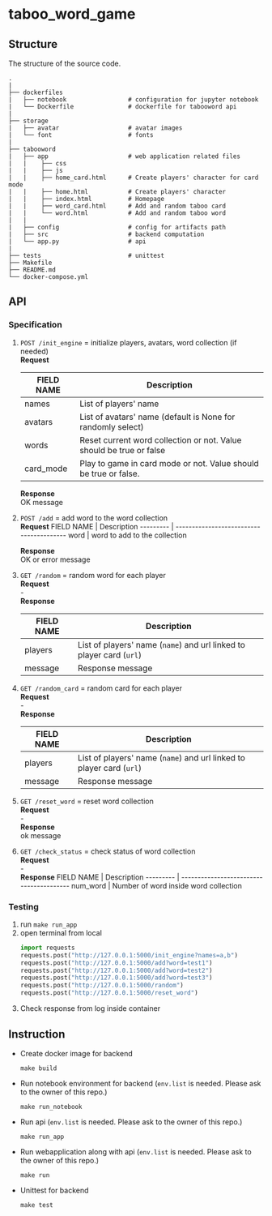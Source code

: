 # taboo_word_game
## Structure
The structure of the source code.
```
.
|
├── dockerfiles
|   ├── notebook                 # configuration for jupyter notebook
|   └── Dockerfile               # dockerfile for tabooword api
|
├── storage                      
|   ├── avatar                   # avatar images
|   └── font                     # fonts
|    
├── tabooword                    
|   ├── app                      # web application related files
|   |    ├── css                
|   |    ├── js
|   |    ├── home_card.html      # Create players' character for card mode
|   |    ├── home.html           # Create players' character
|   |    ├── index.html          # Homepage
|   |    ├── word_card.html      # Add and random taboo card
|   |    └── word.html           # Add and random taboo word
|   |    
|   ├── config                   # config for artifacts path
|   ├── src                      # backend computation
|   └── app.py                   # api
|    
├── tests                        # unittest
├── Makefile                  
├── README.md
└── docker-compose.yml
```
## API
### Specification
1. `POST /init_engine` = initialize players, avatars, word collection (if needed) \
    **Request**

    FIELD NAME | Description
    ---------  | ----------------------------------------
    names      | List of players' name
    avatars    | List of avatars' name (default is None for randomly select)
    words      | Reset current word collection or not. Value should be true or false
    card_mode  | Play to game in card mode or not. Value should be true or false.

    **Response**\
    OK message
2. `POST /add` = add word to the word collection\
    **Request**
    FIELD NAME | Description
    ---------  | ----------------------------------------
    word       | word to add to the collection

    **Response**\
    OK or error message
3. `GET /random` = random word for each player \
    **Request**\
        -\
    **Response**
    
    FIELD NAME | Description
    ---------  | ----------------------------------------
    players    | List of players' name (`name`) and url linked to player card (`url`)
    message    | Response message
4. `GET /random_card` = random card for each player \
    **Request**\
        -\
    **Response**
    
    FIELD NAME | Description
    ---------  | ----------------------------------------
    players    | List of players' name (`name`) and url linked to player card (`url`)
    message    | Response message
5. `GET /reset_word` = reset word collection \
    **Request**\
        -\
    **Response**\
    ok message

6. `GET /check_status` = check status of word collection \
    **Request**\
        -\
    **Response**
    FIELD NAME | Description
    ---------  | ----------------------------------------
    num_word   | Number of word inside word collection

### Testing
1. run `make run_app`
2. open terminal from local
    ```python
    import requests
    requests.post("http://127.0.0.1:5000/init_engine?names=a,b")
    requests.post("http://127.0.0.1:5000/add?word=test1")
    requests.post("http://127.0.0.1:5000/add?word=test2")
    requests.post("http://127.0.0.1:5000/add?word=test3")
    requests.post("http://127.0.0.1:5000/random")
    requests.post("http://127.0.0.1:5000/reset_word")
    ```
3. Check response from log inside container

## Instruction
- Create docker image for backend
    ```
    make build
    ```
- Run notebook environment for backend (`env.list` is needed. Please ask to the owner of this repo.)
    ```
    make run_notebook
    ```
- Run api (`env.list` is needed. Please ask to the owner of this repo.)
    ```
    make run_app
    ```
- Run webapplication along with api (`env.list` is needed. Please ask to the owner of this repo.)
    ```
    make run
    ```
- Unittest for backend
    ```
    make test
    ```